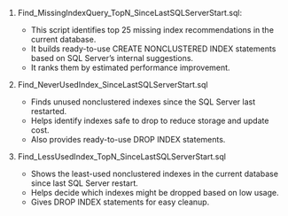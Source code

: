 1. Find_MissingIndexQuery_TopN_SinceLastSQLServerStart.sql: 
	- This script identifies top 25 missing index recommendations in the current database.
	- It builds ready-to-use CREATE NONCLUSTERED INDEX statements based on SQL Server’s internal suggestions.
	- It ranks them by estimated performance improvement.

2. Find_NeverUsedIndex_SinceLastSQLServerStart.sql
	- Finds unused nonclustered indexes since the SQL Server last restarted.
	- Helps identify indexes safe to drop to reduce storage and update cost.
	- Also provides ready-to-use DROP INDEX statements.

3. Find_LessUsedIndex_TopN_SinceLastSQLServerStart.sql
	- Shows the least-used nonclustered indexes in the current database since last SQL Server restart.
	- Helps decide which indexes might be dropped based on low usage. 
	- Gives DROP INDEX statements for easy cleanup.
